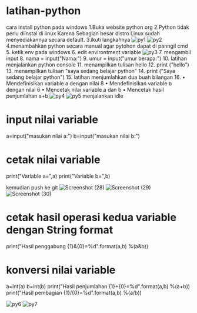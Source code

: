 # latihan-python
cara install python pada windows
1.Buka website python org
2.Python tidak perlu diinstal di linux Karena Sebagian besar distro Linux sudah menyediakannya secara default.
3.ikuti langkahnya
![py1](https://user-images.githubusercontent.com/115671335/197799695-229743a6-f98d-4e4b-8879-61fbc14b9f47.png)
![py2](https://user-images.githubusercontent.com/115671335/197799717-91630325-abdb-4eb7-aaf6-48e7fa9e94e1.png)
4.menambahkan python secara manual agar pytohon dapat di panngil cmd
5. ketik env pada windows
6. edit environtment variable
![py3](https://user-images.githubusercontent.com/115671335/197799725-95da459c-94c1-482f-ad5a-290ba491825c.png)
7. mengambil input
8. nama = input("Nama:")
9. umur = input("umur berapa:")
10. latihan menjalankan python console 
11. menampilkan tulisan hello
12. print ("hello")
13. menampilkan tulisan "saya sedang belajar python"
14. print ("Saya sedang belajar python")
15. latihan menjumlahkan dua buah bilangan
16. • Mendefinisikan variable a dengan nilai 8
• Mendefinisikan variable b dengan nilai 6
• Mencetak nilai variable a dan b
• Mencetak hasil penjumlahan a+b
![py4](https://user-images.githubusercontent.com/115671335/197799734-9c4f2253-7221-4b76-a2bd-d9a18e2bd85c.png)
![py5](https://user-images.githubusercontent.com/115671335/197799741-0082790c-ff3c-4421-b459-09f47d700e40.png)
menjalankan idle 
# input nilai variable
a=input("masukan nilai a:")
b=input("masukan nilai b:")

# cetak nilai variable
print("Variable a=",a)
print("Variable b=",b)

kemudian push ke git
![Screenshot (28)](https://user-images.githubusercontent.com/115671335/198172946-d13f85ad-00de-4e94-a8b9-716dde1282a0.png)
![Screenshot (29)](https://user-images.githubusercontent.com/115671335/198172953-089ead00-084e-4771-bb8c-3678e2be49f2.png)
![Screenshot (30)](https://user-images.githubusercontent.com/115671335/198172957-b06f6069-0275-4188-9969-ca7d4fad4316.png)

# cetak hasil operasi kedua variable dengan String format
print("Hasil penggabung {1}&{0}=%d".format(a,b) %(a&b))

# konversi nilai variable
a=int(a)
b=int(b)
print("Hasil penjumlahan {1}+{0}=%d".format(a,b) %(a+b))
print("Hasil pembagian {1}/{0}=%d".format(a,b) %(a/b))      


![py6](https://user-images.githubusercontent.com/115671335/197799744-6a126624-a46f-4363-bcb6-0c7e9e072c05.png)
![py7](https://user-images.githubusercontent.com/115671335/197799752-6dd44668-8e1a-499b-9563-ab1ac281d973.png)
